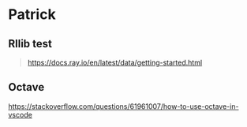 # Patrick

## Rllib test

> https://docs.ray.io/en/latest/data/getting-started.html

## Octave

https://stackoverflow.com/questions/61961007/how-to-use-octave-in-vscode